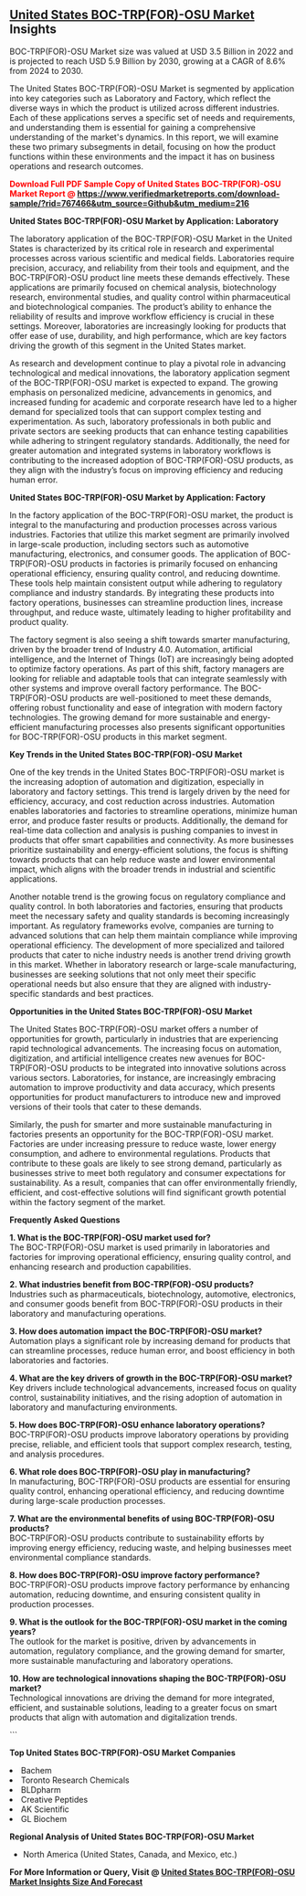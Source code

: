 <h2><a href="https://www.verifiedmarketreports.com/download-sample/?rid=767466&amp;utm_source=Github&amp;utm_medium=216" target="_blank">United States BOC-TRP(FOR)-OSU Market</a> Insights</h2><p>BOC-TRP(FOR)-OSU Market size was valued at USD 3.5 Billion in 2022 and is projected to reach USD 5.9 Billion by 2030, growing at a CAGR of 8.6% from 2024 to 2030.</p><p><p>The United States BOC-TRP(FOR)-OSU Market is segmented by application into key categories such as Laboratory and Factory, which reflect the diverse ways in which the product is utilized across different industries. Each of these applications serves a specific set of needs and requirements, and understanding them is essential for gaining a comprehensive understanding of the market's dynamics. In this report, we will examine these two primary subsegments in detail, focusing on how the product functions within these environments and the impact it has on business operations and research outcomes.</p><p><strong><p><span class=""><span style="color: #ff0000;"><strong>Download Full PDF Sample Copy of United States BOC-TRP(FOR)-OSU Market Report</strong> @ </span><a href="https://www.verifiedmarketreports.com/download-sample/?rid=767466&amp;utm_source=Github&amp;utm_medium=216" target="_blank">https://www.verifiedmarketreports.com/download-sample/?rid=767466&amp;utm_source=Github&amp;utm_medium=216</a></span></p></strong></p><p><strong>United States BOC-TRP(FOR)-OSU Market by Application: Laboratory</strong></p><p>The laboratory application of the BOC-TRP(FOR)-OSU Market in the United States is characterized by its critical role in research and experimental processes across various scientific and medical fields. Laboratories require precision, accuracy, and reliability from their tools and equipment, and the BOC-TRP(FOR)-OSU product line meets these demands effectively. These applications are primarily focused on chemical analysis, biotechnology research, environmental studies, and quality control within pharmaceutical and biotechnological companies. The product’s ability to enhance the reliability of results and improve workflow efficiency is crucial in these settings. Moreover, laboratories are increasingly looking for products that offer ease of use, durability, and high performance, which are key factors driving the growth of this segment in the United States market.</p><p>As research and development continue to play a pivotal role in advancing technological and medical innovations, the laboratory application segment of the BOC-TRP(FOR)-OSU market is expected to expand. The growing emphasis on personalized medicine, advancements in genomics, and increased funding for academic and corporate research have led to a higher demand for specialized tools that can support complex testing and experimentation. As such, laboratory professionals in both public and private sectors are seeking products that can enhance testing capabilities while adhering to stringent regulatory standards. Additionally, the need for greater automation and integrated systems in laboratory workflows is contributing to the increased adoption of BOC-TRP(FOR)-OSU products, as they align with the industry’s focus on improving efficiency and reducing human error.</p><p><strong>United States BOC-TRP(FOR)-OSU Market by Application: Factory</strong></p><p>In the factory application of the BOC-TRP(FOR)-OSU market, the product is integral to the manufacturing and production processes across various industries. Factories that utilize this market segment are primarily involved in large-scale production, including sectors such as automotive manufacturing, electronics, and consumer goods. The application of BOC-TRP(FOR)-OSU products in factories is primarily focused on enhancing operational efficiency, ensuring quality control, and reducing downtime. These tools help maintain consistent output while adhering to regulatory compliance and industry standards. By integrating these products into factory operations, businesses can streamline production lines, increase throughput, and reduce waste, ultimately leading to higher profitability and product quality.</p><p>The factory segment is also seeing a shift towards smarter manufacturing, driven by the broader trend of Industry 4.0. Automation, artificial intelligence, and the Internet of Things (IoT) are increasingly being adopted to optimize factory operations. As part of this shift, factory managers are looking for reliable and adaptable tools that can integrate seamlessly with other systems and improve overall factory performance. The BOC-TRP(FOR)-OSU products are well-positioned to meet these demands, offering robust functionality and ease of integration with modern factory technologies. The growing demand for more sustainable and energy-efficient manufacturing processes also presents significant opportunities for BOC-TRP(FOR)-OSU products in this market segment.</p><p><strong>Key Trends in the United States BOC-TRP(FOR)-OSU Market</strong></p><p>One of the key trends in the United States BOC-TRP(FOR)-OSU market is the increasing adoption of automation and digitization, especially in laboratory and factory settings. This trend is largely driven by the need for efficiency, accuracy, and cost reduction across industries. Automation enables laboratories and factories to streamline operations, minimize human error, and produce faster results or products. Additionally, the demand for real-time data collection and analysis is pushing companies to invest in products that offer smart capabilities and connectivity. As more businesses prioritize sustainability and energy-efficient solutions, the focus is shifting towards products that can help reduce waste and lower environmental impact, which aligns with the broader trends in industrial and scientific applications.</p><p>Another notable trend is the growing focus on regulatory compliance and quality control. In both laboratories and factories, ensuring that products meet the necessary safety and quality standards is becoming increasingly important. As regulatory frameworks evolve, companies are turning to advanced solutions that can help them maintain compliance while improving operational efficiency. The development of more specialized and tailored products that cater to niche industry needs is another trend driving growth in this market. Whether in laboratory research or large-scale manufacturing, businesses are seeking solutions that not only meet their specific operational needs but also ensure that they are aligned with industry-specific standards and best practices.</p><p><strong>Opportunities in the United States BOC-TRP(FOR)-OSU Market</strong></p><p>The United States BOC-TRP(FOR)-OSU market offers a number of opportunities for growth, particularly in industries that are experiencing rapid technological advancements. The increasing focus on automation, digitization, and artificial intelligence creates new avenues for BOC-TRP(FOR)-OSU products to be integrated into innovative solutions across various sectors. Laboratories, for instance, are increasingly embracing automation to improve productivity and data accuracy, which presents opportunities for product manufacturers to introduce new and improved versions of their tools that cater to these demands.</p><p>Similarly, the push for smarter and more sustainable manufacturing in factories presents an opportunity for the BOC-TRP(FOR)-OSU market. Factories are under increasing pressure to reduce waste, lower energy consumption, and adhere to environmental regulations. Products that contribute to these goals are likely to see strong demand, particularly as businesses strive to meet both regulatory and consumer expectations for sustainability. As a result, companies that can offer environmentally friendly, efficient, and cost-effective solutions will find significant growth potential within the factory segment of the market.</p><p><strong>Frequently Asked Questions</strong></p><p><strong>1. What is the BOC-TRP(FOR)-OSU market used for?</strong><br/>The BOC-TRP(FOR)-OSU market is used primarily in laboratories and factories for improving operational efficiency, ensuring quality control, and enhancing research and production capabilities.</p><p><strong>2. What industries benefit from BOC-TRP(FOR)-OSU products?</strong><br/>Industries such as pharmaceuticals, biotechnology, automotive, electronics, and consumer goods benefit from BOC-TRP(FOR)-OSU products in their laboratory and manufacturing operations.</p><p><strong>3. How does automation impact the BOC-TRP(FOR)-OSU market?</strong><br/>Automation plays a significant role by increasing demand for products that can streamline processes, reduce human error, and boost efficiency in both laboratories and factories.</p><p><strong>4. What are the key drivers of growth in the BOC-TRP(FOR)-OSU market?</strong><br/>Key drivers include technological advancements, increased focus on quality control, sustainability initiatives, and the rising adoption of automation in laboratory and manufacturing environments.</p><p><strong>5. How does BOC-TRP(FOR)-OSU enhance laboratory operations?</strong><br/>BOC-TRP(FOR)-OSU products improve laboratory operations by providing precise, reliable, and efficient tools that support complex research, testing, and analysis procedures.</p><p><strong>6. What role does BOC-TRP(FOR)-OSU play in manufacturing?</strong><br/>In manufacturing, BOC-TRP(FOR)-OSU products are essential for ensuring quality control, enhancing operational efficiency, and reducing downtime during large-scale production processes.</p><p><strong>7. What are the environmental benefits of using BOC-TRP(FOR)-OSU products?</strong><br/>BOC-TRP(FOR)-OSU products contribute to sustainability efforts by improving energy efficiency, reducing waste, and helping businesses meet environmental compliance standards.</p><p><strong>8. How does BOC-TRP(FOR)-OSU improve factory performance?</strong><br/>BOC-TRP(FOR)-OSU products improve factory performance by enhancing automation, reducing downtime, and ensuring consistent quality in production processes.</p><p><strong>9. What is the outlook for the BOC-TRP(FOR)-OSU market in the coming years?</strong><br/>The outlook for the market is positive, driven by advancements in automation, regulatory compliance, and the growing demand for smarter, more sustainable manufacturing and laboratory operations.</p><p><strong>10. How are technological innovations shaping the BOC-TRP(FOR)-OSU market?</strong><br/>Technological innovations are driving the demand for more integrated, efficient, and sustainable solutions, leading to a greater focus on smart products that align with automation and digitalization trends.</p>```</p><p><strong>Top United States BOC-TRP(FOR)-OSU Market Companies</strong></p><div data-test-id=""><p><li>Bachem</li><li> Toronto Research Chemicals</li><li> BLDpharm</li><li> Creative Peptides</li><li> AK Scientific</li><li> GL Biochem</li></p><div><strong>Regional Analysis of&nbsp;United States BOC-TRP(FOR)-OSU Market</strong></div><ul><li dir="ltr"><p dir="ltr">North America&nbsp;(United States, Canada, and Mexico, etc.)</p></li></ul><p><strong>For More Information or Query, Visit @&nbsp;</strong><strong><a href="https://www.verifiedmarketreports.com/product/boc-trp-for-osu-market/?utm_source=Github&amp;utm_medium=216" target="_blank">United States BOC-TRP(FOR)-OSU Market Insights Size And Forecast</a></strong></p></div>
